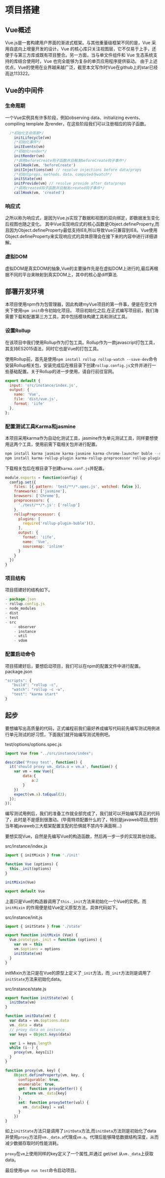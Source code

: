 # 项目搭建

## Vue概述

Vue.js是一套构建用户界面的渐进式框架。与其他重量级框架不同的是，Vue 采用自底向上增量开发的设计。Vue 的核心库只关注视图层，它不仅易于上手，还便于与第三方库或既有项目整合。另一方面，当与单文件组件和 Vue 生态系统支持的库结合使用时，Vue 也完全能够为复杂的单页应用程序提供驱动。
由于上述优点，Vue的使用在业界越来越广泛，截至本文写作时Vue在github上的star已经高达113322。

## Vue的中间件

### 生命周期

一个Vue实例具有许多阶段，例如observing data、initializing events、compiling template 及render，在这些阶段我们可以注册相应的钩子函数。

```javascript
  /*初始化生命周期*/
    initLifecycle(vm)
    /*初始化事件*/
    initEvents(vm)
    /*初始化render*/
    initRender(vm)
    /*调用beforeCreate钩子函数并且触发beforeCreate钩子事件*/
    callHook(vm, 'beforeCreate')
    initInjections(vm) // resolve injections before data/props
    /*初始化props、methods、data、computed与watch*/
    initState(vm)
    initProvide(vm) // resolve provide after data/props
    /*调用created钩子函数并且触发created钩子事件*/
    callHook(vm, 'created')
```

### 响应式

之所以称为响应式，是因为Vue.js实现了数据和视图的双向绑定，即数据发生变化后视图也随之变化。
其中Vue实现响应式的核心函数是Object.defineProperty,而且因为Object.defineProperty最低支持IE8,所以导致Vue只兼容到IE8。Vue使用Object.defineProperty来实现响应式的具体原理会在接下来的内容中进行详细讲解。

### 虚拟DOM

虚拟DOM是真实DOM的抽象,Vue的主要操作先是在虚拟DOM上进行的,最后再根据不同的平台来映射到真实DOM上，其中的核心是diff算法.

## 部署开发环境

本项目使用npm作为包管理器，因此构建myVue项目的第一件事，便是在空文件夹下使用```npm init```命令初始化项目。
项目初始化之后,在正式编写项目前，我们海需要下载和配置第三方工具，其中包括模块构建工具和测试工具。

### 设置Rollup

在该项目中我们使用Rollup作为打包工具。Rollup作为一款javascript打包工具，其支持ES2015语法，同时它也是Vue的打包工具。

使用Rollup前，首先是使用```npm install rollup rollup-watch --save-dev```命令安装Rollup相关包，安装完成后在根目录下创建```rollup.config.js```文件并进行一些基础配置。关于Rollup的进一步使用，请自行前往官网。

```javascript
export default {
  input: 'src/instance/index.js',
  output: {
    name: 'Vue',
    file: 'dist/vue.js',
    format: 'iife'
  },
};
```

### 配置测试工具Karma和jasmine

本项目采用karma作为自动化测试工具，jasmine作为单元测试工具，同样要想使用这两个工具，使用前需下载相关包并进行配置。
```javascript
npm install karma jasmine karma-jasmine karma-chrome-launcher buble --save-dev
npm install karma-rollup-plugin karma-rollup-preprocessor rollup-plugin-buble --save-dev
```
下载相关包后在根目录下创建```karma.conf.js```并配置。
```javascript
module.exports = function(config) {
  config.set({
    files: [{ pattern: 'test/**/*.spec.js', watched: false }],
    frameworks: ['jasmine'],
    browsers: ['Chrome'],
    preprocessors: {
      './test/**/*.js': ['rollup']
    },
    rollupPreprocessor: {
      plugins: [
        require('rollup-plugin-buble')(),
      ],
      output: {
        format: 'iife',
        name: 'Vue',
        sourcemap: 'inline'
      }
    }
  })
}
```

### 项目结构
项目搭建好的结构如下。

```javascript
- package.json
- rollup.config.js
- node_modules
- dist
- test
- src
	- observer
	- instance
	- util
	- vdom
```

### 配置启动命令

项目搭建好后，要想启动项目，我们可以在npm的配置文件中进行配置。
package.json
```javascript
"scripts": {
   "build": "rollup -c",
   "watch": "rollup -c -w",
   "test": "karma start"
}
```

## 起步

要想编写出高质量的代码，正式编程前我们最好养成编写代码前先编写测试用例进行单元测试的好习惯，下面我们就开始编写测试用例吧。

test/options/options.spec.js
```javascript
import Vue from "../src/instance/index";

describe('Proxy test', function() {
  it('should proxy vm._data.a = vm.a', function() {
  	var vm = new Vue({
  		data:{
  			a:2
  		}
  	})
    expect(vm.a).toEqual(2);
  });
});
```

编写测试用例后，我们的准备工作就全部完成了，我们就可以开始编写真正的代码了，此时是不是感到很激动。(毕竟特烦配置什么的了，特别是javaweb项目,想到当年被javaweb三大框架配置支配的恐惧就不禁内牛满面啊...)

要想实现Vue，自然是先编写Vue的构造函数，然后再一步一步的实现其他功能。

src/instance/index.js
```javascript
import { initMixin } from './init'

function Vue (options) {
  this._init(options)
}

initMixin(Vue)

export default Vue
```
上面只是Vue的构造器调用了```this._init```方法来初始化一个Vue的实例，而```initMixin``` 的作用便是给Vue定义原型方法，具体代码如下。

src/instance/init.js
```javascript
import { initState } from './state'

export function initMixin (Vue) {
  Vue.prototype._init = function (options) {
  	var vm = this
  	vm.$options = options
  	initState(vm)
  }
}
```
initMixin方法只是在Vue的原型上定义了```_init```方法，而```_init```方法则是调用了```initState```方法来初始化data。

src/instance/state.js
```javascript
export function initState(vm) {
  initData(vm)
}

function initData(vm) {
  var data = vm.$options.data
  vm._data = data
  // proxy data on instance
  var keys = Object.keys(data)

  var i = keys.length
  while (i--) {
    proxy(vm, keys[i])
  }
}

function proxy(vm, key) {
    Object.defineProperty(vm, key, {
      configurable: true,
      enumerable: true,
      get: function proxyGetter() {
        return vm._data[key]
      },
      set: function proxySetter(val) {
        vm._data[key] = val
      }
    })
}
```
如上```initState```方法只是调用了```initData```方法,而```initData```方法则是初始化了data并使用```proxy```方法将```vm._data.a```代理成```vm.a```。代理后能够降低数据结构深度，从而减少数据存取时的性能消耗。

```proxy```在```vm```上使用同样的key定义了一个属性,并通过 get/set 从```vm._data```上获取data。

最后使用```npm run test```命令启动项目。








